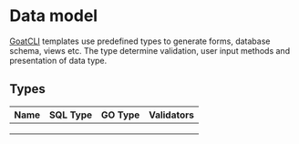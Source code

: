 
# Data model
[GoatCLI](https://github.com/goatcms/goatcli) templates use predefined types to generate forms, database schema, views etc.
The type determine validation, user input methods and presentation of data type.

## Types
| Name          | SQL Type      | GO Type  | Validators  |
| ------------- |:-------------:| --------:| -----------:|
|               |               |          |             |
|               |               |          |             |
|               |               |          |             |
